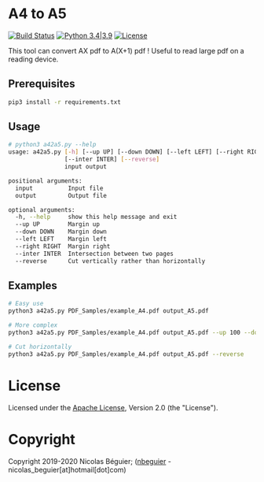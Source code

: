 # A4 to A5

[![Build Status](https://travis-ci.com/nbeguier/a42a5.svg?branch=master)](https://travis-ci.com/nbeguier/a42a5) [![Python 3.4|3.9](https://img.shields.io/badge/python-3.4|3.9-green.svg)](https://www.python.org/) [![License](https://img.shields.io/github/license/nbeguier/a42a5?color=blue)](https://github.com/nbeguier/a42a5/blob/master/LICENSE)

This tool can convert AX pdf to A(X+1) pdf ! Useful to read large pdf on a reading device.

## Prerequisites

```bash
pip3 install -r requirements.txt
```

## Usage

```bash
# python3 a42a5.py --help
usage: a42a5.py [-h] [--up UP] [--down DOWN] [--left LEFT] [--right RIGHT]
                [--inter INTER] [--reverse]
                input output

positional arguments:
  input          Input file
  output         Output file

optional arguments:
  -h, --help     show this help message and exit
  --up UP        Margin up
  --down DOWN    Margin down
  --left LEFT    Margin left
  --right RIGHT  Margin right
  --inter INTER  Intersection between two pages
  --reverse      Cut vertically rather than horizontally
```

## Examples

```bash
# Easy use
python3 a42a5.py PDF_Samples/example_A4.pdf output_A5.pdf

# More complex
python3 a42a5.py PDF_Samples/example_A4.pdf output_A5.pdf --up 100 --down 100 --left 10 --right 5 --inter 20

# Cut horizontally
python3 a42a5.py PDF_Samples/example_A4.pdf output_A5.pdf --reverse
```

# License
Licensed under the [Apache License](https://github.com/nbeguier/a42a5/blob/master/LICENSE), Version 2.0 (the "License").

# Copyright
Copyright 2019-2020 Nicolas Béguier; ([nbeguier](https://beguier.eu/nicolas/) - nicolas_beguier[at]hotmail[dot]com)
